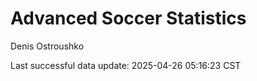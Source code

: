 # Advanced Soccer Statistics
Denis Ostroushko

<!-- gfm -->

Last successful data update: 2025-04-26 05:16:23 CST
